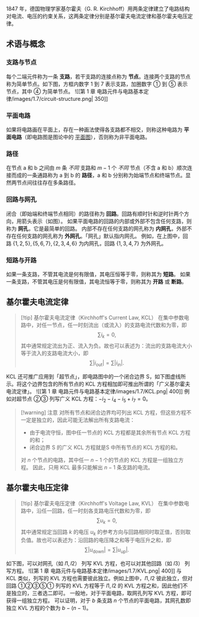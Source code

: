 1847 年，德国物理学家基尔霍夫（G. R. Kirchhoff）用两条定律建立了电路结构对电流、电压的约束关系，这两条定律分别是基尔霍夫电流定律和基尔霍夫电压定律。
## 术语与概念
### 支路与节点
每个二端元件称为一条 **支路**，若干支路的连接点称为 **节点**。连接两个支路的节点称为简单节点。如下图，方框内数字 1 到 7 表示支路，加圈数字 ① 到 ⑤ 表示节点，其中 ④ 为简单节点。
![[第 1 章 电路元件与电路基本定律/images/1.7/circuit-structure.png| 350]]
### 平面电路
如果将电路画在平面上，存在一种画法使得各支路都不相交，则称这种电路为 **平面电路**（即电路图是图论中的 [平面图](https://en.wikipedia.org/wiki/Planar_graph)），否则称为非平面电路。
### 路径
在节点 a 和 b 之间由 $m$ 条 *不同* 支路和 $m-1$ 个 *不同* 节点（不含 a 和 b）顺次连接而成的一条通路称为 a 到 b 的 **路径**，a 和 b 分别称为始端节点和终端节点。显然两节点间往往存在多条路径。
### 回路与网孔
闭合（即始端和终端节点相同）的路径称为 **回路**。回路有顺时针和逆时针两个方向，用箭头表示（如图）。
如果平面电路的回路的内部或外部不包含任何支路，则称为 **网孔**，它是最简单的回路。
内部不存在任何支路的网孔称为 **内网孔**，外部不存在任何支路的网孔称为 **外网孔**。「网孔」默认指内网孔。
例如，在上图中，回路 $\{1,2,5\},\{5,6,7\},\{2,3,4,6\}$ 为内网孔，回路 $\{1,3,4,7\}$ 为外网孔。
### 短路与开路
如果一条支路，不管其电流是何有限值，其电压恒等于零，则称其为 **短路**。
如果一条支路，不管其电压是何有限值，其电流恒等于零，则称其为 **开路** 或 **断路**。
## 基尔霍夫电流定律
> [!tip] 基尔霍夫电流定律（Kirchhoff's Current Law, KCL）
> 在集中参数电路中，对任一节点，任一时刻流出（或流入）的支路电流代数和为零，即 $$\sum\limits i_k=0,$$其中通常规定流出为正、流入为负。故也可以表述为：流出的支路电流大小等于流入的支路电流大小，即 $$\sum\limits |i _{\mathrm{out}}|=\sum\limits |i _{\mathrm{in}}|.$$

KCL 还可推广应用到「超节点」，即电路图中的一个闭合边界 $\mathrm{S}$，如下图虚线所示。将这个边界包含的所有节点的 KCL 方程相加即可推出所谓的「广义基尔霍夫电流定律」。
![[第 1 章 电路元件与电路基本定律/images/1.7/KCL.png| 400]]
例如对超节点 ②③ 列写广义 KCL 方程：$-i_2-i_4-i_5+i_7=0$。
> [!warning] 注意
> 对所有节点和闭合边界均可列出 KCL 方程，但这些方程不一定是独立的，因此可能无法解出所有支路电流：
> - 由于电流守恒，图中任一节点的 KCL 方程都是其余所有节点 KCL 方程的和；
> - 闭合边界 $\mathrm{S}$ 的广义 KCL 方程就是$\mathrm{S}$ 中所有节点的 KCL 方程的和。
> 
> 对 $n$ 个节点的电路，其中任一 $n-1$ 个的节点的 KCL 方程是一组独立方程。
> 因此，只用 KCL 最多只能解出 $n-1$ 条支路的电流。

## 基尔霍夫电压定律
> [!tip] 基尔霍夫电压定律（Kirchhoff's Voltage Law, KVL）
> 在集中参数电路中，沿任一回路，任一时刻各支路电压代数和为零，即 $$\sum\limits u_k=0,$$其中通常规定当回路 $k$ 的电压 $u_k$ 的参考方向与回路相同时取正值，否则取负值。故也可以表述为：沿回路的电压降之和等于电压升之和，即 $$\sum\limits |u _{\mathrm{down}}|=\sum\limits |u _{\mathrm{up}}|.$$

如下图，可以对网孔（如 $l1,l2$） 列写 KVL 方程，也可以对其他回路（如 $l3$） 列写方程。
![[第 1 章 电路元件与电路基本定律/images/1.7/KVL.png| 400]]
与 KCL 类似，列写的 KVL 方程也需要彼此独立。例如上图中，$l1,l2$ 彼此独立，但对回路 ①②③⑤① 列写的 KVL 方程等于 $l1,l2$ 的 KVL 方程之和，因此他们不是独立的，三者选二即可。
一般地，对于平面电路，取网孔列写 KVL 方程，即可获得一组独立方程。
可以证明，对于 $b$ 条支路 $n$ 个节点的平面电路，其网孔数即独立 KVL 方程的个数为 $b-(n-1)$。